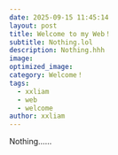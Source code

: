 ```yaml
---
date: 2025-09-15 11:45:14
layout: post
title: Welcome to my Web！
subtitle: Nothing.lol
description: Nothing.hhh
image:  
optimized_image: 
category: Welcome！
tags:
  - xxliam
  - web
  - welcome
author: xxliam
---
```


Nothing……
